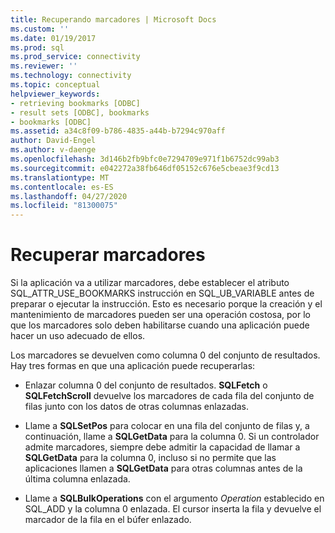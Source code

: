 ```yaml
---
title: Recuperando marcadores | Microsoft Docs
ms.custom: ''
ms.date: 01/19/2017
ms.prod: sql
ms.prod_service: connectivity
ms.reviewer: ''
ms.technology: connectivity
ms.topic: conceptual
helpviewer_keywords:
- retrieving bookmarks [ODBC]
- result sets [ODBC], bookmarks
- bookmarks [ODBC]
ms.assetid: a34c8f09-b786-4835-a44b-b7294c970aff
author: David-Engel
ms.author: v-daenge
ms.openlocfilehash: 3d146b2fb9bfc0e7294709e971f1b6752dc99ab3
ms.sourcegitcommit: e042272a38fb646df05152c676e5cbeae3f9cd13
ms.translationtype: MT
ms.contentlocale: es-ES
ms.lasthandoff: 04/27/2020
ms.locfileid: "81300075"
---
```

# <a name="retrieving-bookmarks"></a>Recuperar marcadores
Si la aplicación va a utilizar marcadores, debe establecer el atributo SQL_ATTR_USE_BOOKMARKS instrucción en SQL_UB_VARIABLE antes de preparar o ejecutar la instrucción. Esto es necesario porque la creación y el mantenimiento de marcadores pueden ser una operación costosa, por lo que los marcadores solo deben habilitarse cuando una aplicación puede hacer un uso adecuado de ellos.  
  
 Los marcadores se devuelven como columna 0 del conjunto de resultados. Hay tres formas en que una aplicación puede recuperarlas:  
  
-   Enlazar columna 0 del conjunto de resultados. **SQLFetch** o **SQLFetchScroll** devuelve los marcadores de cada fila del conjunto de filas junto con los datos de otras columnas enlazadas.  
  
-   Llame a **SQLSetPos** para colocar en una fila del conjunto de filas y, a continuación, llame a **SQLGetData** para la columna 0. Si un controlador admite marcadores, siempre debe admitir la capacidad de llamar a **SQLGetData** para la columna 0, incluso si no permite que las aplicaciones llamen a **SQLGetData** para otras columnas antes de la última columna enlazada.  
  
-   Llame a **SQLBulkOperations** con el argumento *Operation* establecido en SQL_ADD y la columna 0 enlazada. El cursor inserta la fila y devuelve el marcador de la fila en el búfer enlazado.
